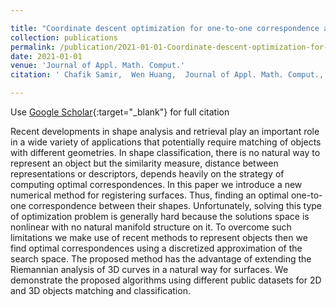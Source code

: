 ```yaml
---

title: "Coordinate descent optimization for one-to-one correspondence and supervised classification of 3D shapes"
collection: publications
permalink: /publication/2021-01-01-Coordinate-descent-optimization-for-one-to-one-correspondence-and-supervised-classification-of-3D-shapes
date: 2021-01-01
venue: 'Journal of Appl. Math. Comput.'
citation: ' Chafik Samir,  Wen Huang,  Journal of Appl. Math. Comput., 2021.'

---
```


Use [Google Scholar](https://scholar.google.com/scholar?q=Coordinate+descent+optimization+for+one+to+one+correspondence+and+supervised+classification+of+3D+shapes){:target="_blank"} for full citation

 Recent developments in shape analysis and retrieval play an important role in a wide variety of applications that potentially require matching of objects with different geometries. In shape classification,  there  is no natural way to represent an object but the similarity measure, distance between representations or descriptors, depends heavily on the strategy of computing optimal correspondences. In this paper we introduce a  new numerical  method for registering   surfaces.  Thus, finding an optimal one-to-one correspondence  between their shapes.  Unfortunately, solving this type of optimization problem is generally hard  because the solutions space is nonlinear  with  no natural manifold structure on it. To overcome such limitations we make use of recent methods to represent objects then  we find optimal correspondences using a discretized approximation of the search space.  The proposed method has the advantage of  extending the Riemannian analysis of 3D curves in a natural way for  surfaces.  We demonstrate the proposed algorithms using different public datasets for   2D and 3D objects  matching and classification.